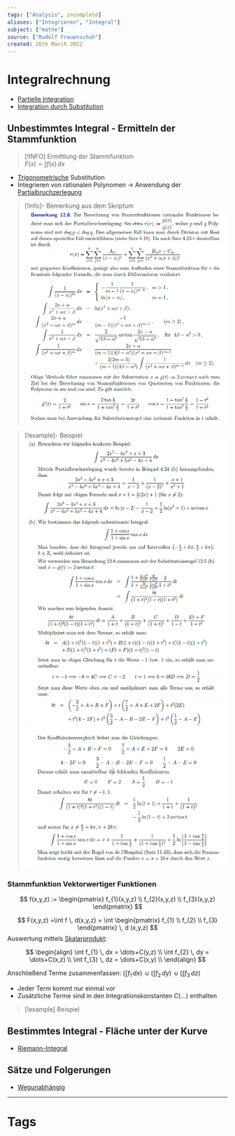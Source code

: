 ```yaml
---
tags: ["Analysis", incomplete]
aliases: ["Integrieren", "Integral"]
subject: ["mathe"]
source: ["Rudolf Frauenschuh"]
created: 26th March 2022
---
```


# Integralrechnung

- [Partielle Integration](Partielle%20Integration.md)
- [Integration durch Substitution](Integration%20durch%20Substitution.md)

## Unbestimmtes Integral - Ermitteln der Stammfunktion

> [!INFO] Ermittlung der Stammfunktion  
> $F(x) = \int f(x) \, dx$

- [Trigonometrische](../Trigonometrische%20Funktionen.md) Substitution
- Integrieren von rationalen Polynomen $\to$ Anwendung der [Partialbruchzerlegung](Partialbruchzerlegung.md)

> [!info]-  Bemerkung aus dem Skriptum
> ![](assets/{22125BB9-7A2F-4E52-B917-2AAB734F94BE}.png)

> [!example]- Beispiel
> ![700](assets/{6D49E5CF-85D6-4795-8682-52CF8B41ED90}.png)
> ![|700](assets/{6F9D05DC-946D-4881-A94B-8DBE6019B92A}.png)

### Stammfunktion Vektorwertiger Funktionen

$$
f(x,y,z) := \begin{pmatrix}
f_{1}(x,y,z) \\
f_{2}(x,y,z) \\
f_{3}(x,y,z)
\end{pmatrix}
$$

$$
F(x,y,z) =\int f \, d(x,y,z) = \int \begin{pmatrix}
f_{1} \\
f_{2} \\
f_{3}
\end{pmatrix} \, d (x,y,z)
$$
Auswertung mittels [Skalarprodukt](../Algebra/Skalarprodukt.md):

$$
\begin{align}
\int f_{1} \, dx = \dots+C(y,z) \\
\int f_{2} \, dy = \dots+C(x,z) \\
\int f_{3} \, dz = \dots+C(x,y) \\
\end{align}
$$

Anschließend Terme zusammenfassen: $\left( \int f_{1} \, dx \right)\,\cup\left( \int f_{2} \, dy \right)\,\cup\left( \int f_{3} \, dz \right)$
- Jeder Term kommt nur einmal vor
- Zusätzliche Terme sind in den Integrationskonstanten $C(\dots)$ enthalten

> [!example] Beispiel

## Bestimmtes Integral - Fläche unter der Kurve

- [Riemann-Integral](Riemann-Integral.md)

## Sätze und Folgerungen

- [Wegunabhängig](Vektoranalysis/Wegunabhängig.md)

---

# Tags